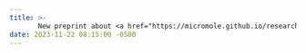 ```yaml
---
title: >-
       New preprint about <a href="https://micromole.github.io/research" target="_blank">research</a> on bumble bee microbiota online <a href="https://www.biorxiv.org/content/10.1101/2023.11.21.568059v1" target="_blank">bioRxiv.org</a>
date: 2023-11-22 08:15:00 -0500
---
```

